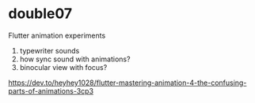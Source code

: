 # double07

Flutter animation experiments

1. typewriter sounds
2. how sync sound with animations?
3. binocular view with focus?

https://dev.to/heyhey1028/flutter-mastering-animation-4-the-confusing-parts-of-animations-3cp3
 